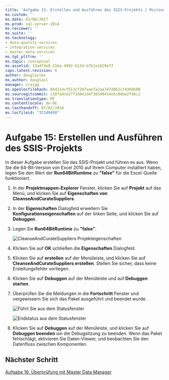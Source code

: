 ```yaml
---
title: 'Aufgabe 15: Erstellen und Ausführen des SSIS-Projekts | Microsoft-Dokumentation'
ms.custom: ''
ms.date: 03/06/2017
ms.prod: sql-server-2014
ms.reviewer: ''
ms.suite: ''
ms.technology:
- data-quality-services
- integration-services
- master-data-services
ms.tgt_pltfrm: ''
ms.topic: conceptual
ms.assetid: 13adf4e0-216a-4992-b13d-b7b1e1629e77
caps.latest.revision: 6
author: douglaslms
ms.author: douglasl
manager: craigg
ms.openlocfilehash: 844114cf513cf207aaefa2aa747d861c74368b80
ms.sourcegitcommit: c18fadce27f330e1d4f36549414e5c84ba2f46c2
ms.translationtype: MT
ms.contentlocale: de-DE
ms.lasthandoff: 07/02/2018
ms.locfileid: "37249450"
---
```

# <a name="task-15-building-and-running-the-ssis-project"></a>Aufgabe 15: Erstellen und Ausführen des SSIS-Projekts
  In dieser Aufgabe erstellen Sie das SSIS-Projekt und führen es aus. Wenn Sie die 64-Bit-Version von Excel 2010 auf Ihrem Computer installiert haben, legen Sie den Wert der **Run64BitRuntime** zu **"false"** für die Excel-Quelle funktioniert.  
  
1.  In der **Projektmappen-Explorer** Fenster, klicken Sie auf **Projekt** auf das Menü, und klicken Sie auf **Eigenschaften von CleanseAndCurateSuppliers**.  
  
2.  In der **Eigenschaften** Dialogfeld erweitern Sie **Konfigurationseigenschaften** auf der linken Seite, und klicken Sie auf **Debuggen**.  
  
3.  Legen Sie **Run64BitRuntime** zu **"false"**.  
  
     ![CleanseAndCurateSuppliers Projekteigenschaften](../../2014/tutorials/media/et-buildingandrunningthessisproject-01.jpg "CleanseAndCurateSuppliers-Projekteigenschaften")  
  
4.  Klicken Sie auf **OK** schließen die **Eigenschaften** Dialogfeld.  
  
5.  Klicken Sie auf **erstellen** auf der Menüleiste, und klicken Sie auf **CleanseAndCurateSuppliers erstellen**. Stellen Sie sicher, dass keine Erstellungsfehler vorliegen.  
  
6.  Klicken Sie auf **Debuggen** auf der Menüleiste und auf **Debuggen starten**.  
  
7.  Überprüfen Sie die Meldungen in die **Fortschritt** Fenster und vergewissern Sie sich das Paket ausgeführt und beendet wurde.  
  
     ![Führt Sie aus dem Statusfenster](../../2014/tutorials/media/et-buildingandrunningthessisproject-02.jpg "führt Sie aus dem Statusfenster")  
  
     ![Endstatus aus dem Statusfenster](../../2014/tutorials/media/et-buildingandrunningthessisproject-03.jpg "Endstatus aus dem Statusfenster")  
  
8.  Klicken Sie auf **Debuggen** auf der Menüleiste, und klicken Sie auf **Debuggen beenden** um die Debugsitzung zu beenden. Wenn das Paket fehlschlägt, aktivieren Sie Daten-Viewer, und beobachten Sie den Datenfluss zwischen Komponenten.  
  
## <a name="next-step"></a>Nächster Schritt  
 [Aufgabe 16: Überprüfung mit Master Data Manager](../../2014/tutorials/task-16-verifying-with-master-data-manager.md)  
  
  
